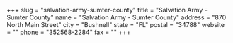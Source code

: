+++
slug = "salvation-army-sumter-county"
title = "Salvation Army - Sumter County"
name = "Salvation Army - Sumter County"
address = "870 North Main Street"
city = "Bushnell"
state = "FL"
postal = "34788"
website = ""
phone = "352568-2284"
fax = ""
+++
